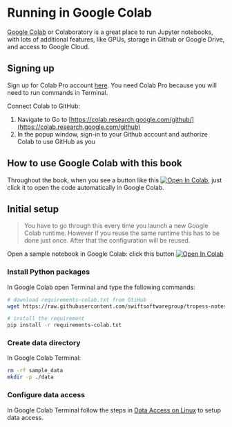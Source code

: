 # Running in Google Colab

 [Google Colab](https://colab.research.google.com/) or Colaboratory is a great place to run Jupyter notebooks, with lots of additional features, like GPUs, storage in Github or Google Drive, and access to Google Cloud.

## Signing up

Sign up for Colab Pro account [here](https://colab.research.google.com/signup). You need Colab Pro because you will need to run commands in Terminal.  

Connect Colab to GitHub: 

1. Navigate to Go to [https://colab.research.google.com/github/](https://colab.research.google.com/github)
2. In the popup window, sign-in to your Github account and authorize Colab to use GitHub as you

## How to use Google Colab with this book

Throughout the book, when you see a button like this <a target="_blank" href="https://colab.research.google.com/github/swiftsoftwaregroup/tropess-notes-python/blob/main/book/quick-start-scatter-plot-methane-column.ipynb">
  <img src="https://colab.research.google.com/assets/colab-badge.svg" alt="Open In Colab"/></a>, just click it to open the code automatically in Google Colab.

## Initial setup

> You have to go through this every time you launch a new Google Colab runtime. However if you reuse the same runtime this has to be done just once. After that the configuration will be reused.

Open a sample notebook in Google Colab: click this button <a target="_blank" href="https://colab.research.google.com/github/swiftsoftwaregroup/tropess-notes-python/blob/main/book/quick-start-scatter-plot-methane-column.ipynb">
  <img src="https://colab.research.google.com/assets/colab-badge.svg" alt="Open In Colab"/></a>

### Install Python packages

In Google Colab open Terminal and type the following commands:

```bash
# download requirements-colab.txt from GtiHub 
wget https://raw.githubusercontent.com/swiftsoftwaregroup/tropess-notes-python/main/book/requirements-colab.txt

# install the requirement
pip install -r requirements-colab.txt
```

### Create data directory

In Google Colab Terminal:

```bash
rm -rf sample_data
mkdir -p ./data
```

### Configure data access

In Google Colab Terminal follow the steps in [Data Access on Linux](data-access-linux) to setup data access.
